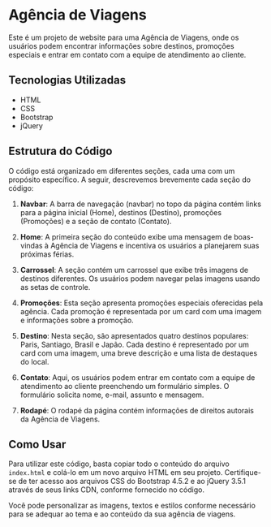 # Agência de Viagens

Este é um projeto de website para uma Agência de Viagens, onde os usuários podem encontrar informações sobre destinos, promoções especiais e entrar em contato com a equipe de atendimento ao cliente.

## Tecnologias Utilizadas

- HTML
- CSS
- Bootstrap 
- jQuery 

## Estrutura do Código

O código está organizado em diferentes seções, cada uma com um propósito específico. A seguir, descrevemos brevemente cada seção do código:

1. **Navbar**: A barra de navegação (navbar) no topo da página contém links para a página inicial (Home), destinos (Destino), promoções (Promoções) e a seção de contato (Contato).

2. **Home**: A primeira seção do conteúdo exibe uma mensagem de boas-vindas à Agência de Viagens e incentiva os usuários a planejarem suas próximas férias.

3. **Carrossel**: A seção contém um carrossel que exibe três imagens de destinos diferentes. Os usuários podem navegar pelas imagens usando as setas de controle.

4. **Promoções**: Esta seção apresenta promoções especiais oferecidas pela agência. Cada promoção é representada por um card com uma imagem e informações sobre a promoção.

5. **Destino**: Nesta seção, são apresentados quatro destinos populares: Paris, Santiago, Brasil e Japão. Cada destino é representado por um card com uma imagem, uma breve descrição e uma lista de destaques do local.

6. **Contato**: Aqui, os usuários podem entrar em contato com a equipe de atendimento ao cliente preenchendo um formulário simples. O formulário solicita nome, e-mail, assunto e mensagem.

7. **Rodapé**: O rodapé da página contém informações de direitos autorais da Agência de Viagens.

## Como Usar

Para utilizar este código, basta copiar todo o conteúdo do arquivo `index.html` e colá-lo em um novo arquivo HTML em seu projeto. Certifique-se de ter acesso aos arquivos CSS do Bootstrap 4.5.2 e ao jQuery 3.5.1 através de seus links CDN, conforme fornecido no código.

Você pode personalizar as imagens, textos e estilos conforme necessário para se adequar ao tema e ao conteúdo da sua agência de viagens.